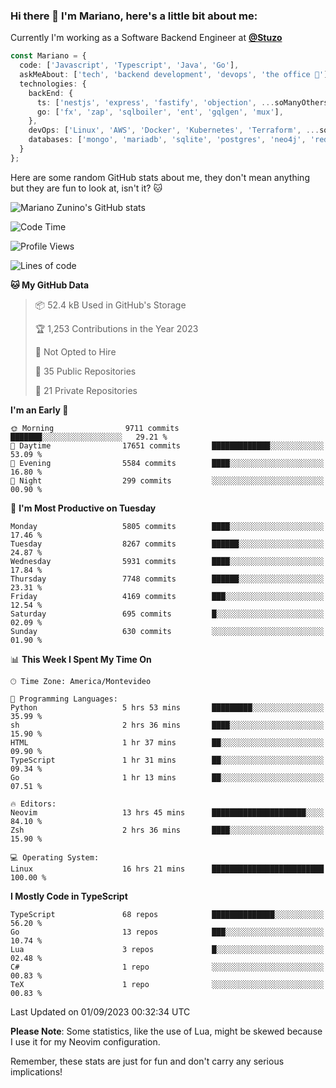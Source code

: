 ### Hi there 👋 I'm Mariano, here's a little bit about me:

Currently I'm working as a Software Backend Engineer at [**@Stuzo**](https://www.stuzo.com/)

```ts
const Mariano = {
  code: ['Javascript', 'Typescript', 'Java', 'Go'],
  askMeAbout: ['tech', 'backend development', 'devops', 'the office 💼'],
  technologies: {
    backEnd: {
      ts: ['nestjs', 'express', 'fastify', 'objection', ...soManyOthersFrameworks],
      go: ['fx', 'zap', 'sqlboiler', 'ent', 'gqlgen', 'mux'],
    },
    devOps: ['Linux', 'AWS', 'Docker', 'Kubernetes', 'Terraform', ...soManyOthersTools],
    databases: ['mongo', 'mariadb', 'sqlite', 'postgres', 'neo4j', 'redis', ...],
  }
};
```

Here are some random GitHub stats about me, they don't mean anything but they are fun to look at, isn't it? 🐱

![Mariano Zunino's GitHub stats](https://github-readme-stats.vercel.app/api?username=marianozunino&count_private=true&show_icons=true&theme=radical)

<!--START_SECTION:waka-->
![Code Time](http://img.shields.io/badge/Code%20Time-1%2C131%20hrs%2018%20mins-blue)

![Profile Views](http://img.shields.io/badge/Profile%20Views-0-blue)

![Lines of code](https://img.shields.io/badge/From%20Hello%20World%20I%27ve%20Written-11.1%20million%20lines%20of%20code-blue)

**🐱 My GitHub Data** 

> 📦 52.4 kB Used in GitHub's Storage 
 > 
> 🏆 1,253 Contributions in the Year 2023
 > 
> 🚫 Not Opted to Hire
 > 
> 📜 35 Public Repositories 
 > 
> 🔑 21 Private Repositories 
 > 
**I'm an Early 🐤** 

```text
🌞 Morning                9711 commits        ███████░░░░░░░░░░░░░░░░░░   29.21 % 
🌆 Daytime                17651 commits       █████████████░░░░░░░░░░░░   53.09 % 
🌃 Evening                5584 commits        ████░░░░░░░░░░░░░░░░░░░░░   16.80 % 
🌙 Night                  299 commits         ░░░░░░░░░░░░░░░░░░░░░░░░░   00.90 % 
```
📅 **I'm Most Productive on Tuesday** 

```text
Monday                   5805 commits        ████░░░░░░░░░░░░░░░░░░░░░   17.46 % 
Tuesday                  8267 commits        ██████░░░░░░░░░░░░░░░░░░░   24.87 % 
Wednesday                5931 commits        ████░░░░░░░░░░░░░░░░░░░░░   17.84 % 
Thursday                 7748 commits        ██████░░░░░░░░░░░░░░░░░░░   23.31 % 
Friday                   4169 commits        ███░░░░░░░░░░░░░░░░░░░░░░   12.54 % 
Saturday                 695 commits         █░░░░░░░░░░░░░░░░░░░░░░░░   02.09 % 
Sunday                   630 commits         ░░░░░░░░░░░░░░░░░░░░░░░░░   01.90 % 
```


📊 **This Week I Spent My Time On** 

```text
🕑︎ Time Zone: America/Montevideo

💬 Programming Languages: 
Python                   5 hrs 53 mins       █████████░░░░░░░░░░░░░░░░   35.99 % 
sh                       2 hrs 36 mins       ████░░░░░░░░░░░░░░░░░░░░░   15.90 % 
HTML                     1 hr 37 mins        ██░░░░░░░░░░░░░░░░░░░░░░░   09.90 % 
TypeScript               1 hr 31 mins        ██░░░░░░░░░░░░░░░░░░░░░░░   09.34 % 
Go                       1 hr 13 mins        ██░░░░░░░░░░░░░░░░░░░░░░░   07.51 % 

🔥 Editors: 
Neovim                   13 hrs 45 mins      █████████████████████░░░░   84.10 % 
Zsh                      2 hrs 36 mins       ████░░░░░░░░░░░░░░░░░░░░░   15.90 % 

💻 Operating System: 
Linux                    16 hrs 21 mins      █████████████████████████   100.00 % 
```

**I Mostly Code in TypeScript** 

```text
TypeScript               68 repos            ██████████████░░░░░░░░░░░   56.20 % 
Go                       13 repos            ███░░░░░░░░░░░░░░░░░░░░░░   10.74 % 
Lua                      3 repos             █░░░░░░░░░░░░░░░░░░░░░░░░   02.48 % 
C#                       1 repo              ░░░░░░░░░░░░░░░░░░░░░░░░░   00.83 % 
TeX                      1 repo              ░░░░░░░░░░░░░░░░░░░░░░░░░   00.83 % 
```




 Last Updated on 01/09/2023 00:32:34 UTC
<!--END_SECTION:waka-->

**Please Note**: Some statistics, like the use of Lua, might be skewed because I use it for my Neovim configuration.

Remember, these stats are just for fun and don't carry any serious implications!

